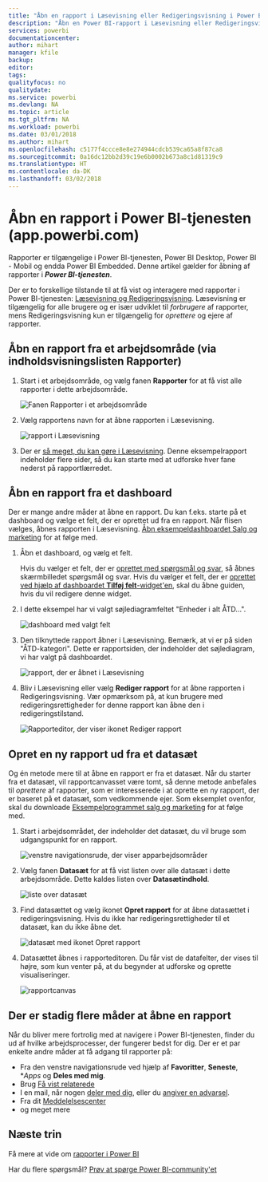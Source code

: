 ```yaml
---
title: "Åbn en rapport i Læsevisning eller Redigeringsvisning i Power Bi-tjenesten"
description: "Åbn en Power BI-rapport i Læsevisning eller Redigeringsvisning"
services: powerbi
documentationcenter: 
author: mihart
manager: kfile
backup: 
editor: 
tags: 
qualityfocus: no
qualitydate: 
ms.service: powerbi
ms.devlang: NA
ms.topic: article
ms.tgt_pltfrm: NA
ms.workload: powerbi
ms.date: 03/01/2018
ms.author: mihart
ms.openlocfilehash: c5177f4ccce8e8e274944cdcb539ca65a8f87ca8
ms.sourcegitcommit: 0a16dc12bb2d39c19e6b0002b673a8c1d81319c9
ms.translationtype: HT
ms.contentlocale: da-DK
ms.lasthandoff: 03/02/2018
---
```

# <a name="open-a-report-in-power-bi-service-apppowerbicom"></a>Åbn en rapport i Power BI-tjenesten (app.powerbi.com)
Rapporter er tilgængelige i Power BI-tjenesten, Power BI Desktop, Power BI - Mobil og endda Power BI Embedded. Denne artikel gælder for åbning af rapporter i ***Power BI-tjenesten***.

Der er to forskellige tilstande til at få vist og interagere med rapporter i Power BI-tjenesten: [Læsevisning og Redigeringsvisning](service-reading-view-and-editing-view.md). Læsevisning er tilgængelig for alle brugere og er især udviklet til *forbrugere* af rapporter, mens Redigeringsvisning kun er tilgængelig for *oprettere* og ejere af rapporter. 

## <a name="open-a-report-from-a-workspace-via-the-reports-content-view-list"></a>Åbn en rapport fra et arbejdsområde (via indholdsvisningslisten **Rapporter**)

1. Start i et arbejdsområde, og vælg fanen **Rapporter** for at få vist alle rapporter i dette arbejdsområde.  
   
   ![Fanen Rapporter i et arbejdsområde](media/service-report-open/power-bi-open-report.png)
2. Vælg rapportens navn for at åbne rapporten i Læsevisning.  
   
    ![rapport i Læsevisning](media/service-report-open/power-bi-reading-view.png)
3. Der er [så meget, du kan gøre i Læsevisning](service-reading-view-and-editing-view.md).  Denne eksempelrapport indeholder flere sider, så du kan starte med at udforske hver fane nederst på rapportlærredet. 

## <a name="open-a-report-from-a-dashboard"></a>Åbn en rapport fra et dashboard
Der er mange andre måder at åbne en rapport. Du kan f.eks. starte på et dashboard og vælge et felt, der er oprettet ud fra en rapport.  Når flisen vælges, åbnes rapporten i Læsevisning. [Åbn eksempeldashboardet Salg og marketing](sample-datasets.md) for at følge med.

1. Åbn et dashboard, og vælg et felt.

   Hvis du vælger et felt, der er [oprettet med spørgsmål og svar](service-dashboard-pin-tile-from-q-and-a.md), så åbnes skærmbilledet spørgsmål og svar. Hvis du vælger et felt, der er [oprettet ved hjælp af dashboardet **Tilføj felt**-widget'en](service-dashboard-add-widget.md), skal du åbne guiden, hvis du vil redigere denne widget.  

2.  I dette eksempel har vi valgt søjlediagramfeltet "Enheder i alt ÅTD...".

    ![dashboard med valgt felt](media/service-report-open/power-bi-dashboard.png)

3.  Den tilknyttede rapport åbner i Læsevisning. Bemærk, at vi er på siden "ÅTD-kategori". Dette er rapportsiden, der indeholder det søjlediagram, vi har valgt på dashboardet.

    ![rapport, der er åbnet i Læsevisning](media/service-report-open/power-bi-report.png)

4. Bliv i Læsevisning eller vælg **Rediger rapport** for at åbne rapporten i Redigeringsvisning. Vær opmærksom på, at kun brugere med redigeringsrettigheder for denne rapport kan åbne den i redigeringstilstand.

    ![Rapporteditor, der viser ikonet Rediger rapport](media/service-report-open/power-bi-edit-report.png)

## <a name="create-a-brand-new-report-from-a-dataset"></a>Opret en ny rapport ud fra et datasæt
Og én metode mere til at åbne en rapport er fra et datasæt. Når du starter fra et datasæt, vil rapportcanvasset være tomt, så denne metode anbefales til *oprettere* af rapporter, som er interesserede i at oprette en ny rapport, der er baseret på et datasæt, som vedkommende ejer. Som eksemplet ovenfor, skal du downloade [Eksempelprogrammet salg og marketing](sample-datasets.md) for at følge med.

1. Start i arbejdsområdet, der indeholder det datasæt, du vil bruge som udgangspunkt for en rapport.

   ![venstre navigationsrude, der viser apparbejdsområder](media/service-report-open/power-bi-workspace.png)

2. Vælg fanen **Datasæt** for at få vist listen over alle datasæt i dette arbejdsområde. Dette kaldes listen over **Datasætindhold**.
   
   ![liste over datasæt](media/service-report-open/power-bi-dataset.png)

1. Find datasættet og vælg ikonet **Opret rapport** for at åbne datasættet i redigeringsvisning. Hvis du ikke har redigeringsrettigheder til et datasæt, kan du ikke åbne det. 
   
    ![datasæt med ikonet Opret rapport](media/service-report-open/power-bi-create-report.png)

3. Datasættet åbnes i rapporteditoren. Du får vist de datafelter, der vises til højre, som kun venter på, at du begynder at udforske og oprette visualiseringer. 

   ![rapportcanvas](media/service-report-open/power-bi-blank-canvas.png)

##  <a name="still-more-ways-to-open-a-report"></a>Der er stadig flere måder at åbne en rapport
Når du bliver mere fortrolig med at navigere i Power BI-tjenesten, finder du ud af hvilke arbejdsprocesser, der fungerer bedst for dig. Der er et par enkelte andre måder at få adgang til rapporter på:
- Fra den venstre navigationsrude ved hjælp af **Favoritter**, **Seneste**, **Apps* og **Deles med mig**. 
- Brug [Få vist relaterede](service-related-content.md)
- I en mail, når nogen [deler med dig](service-share-reports.md), eller du [angiver en advarsel](service-set-data-alerts.md).    
- Fra dit [Meddelelsescenter](service-notification-center.md)    
- og meget mere

## <a name="next-steps"></a>Næste trin
Få mere at vide om [rapporter i Power BI](service-reports.md)

Har du flere spørgsmål? [Prøv at spørge Power BI-community'et](http://community.powerbi.com/)  

